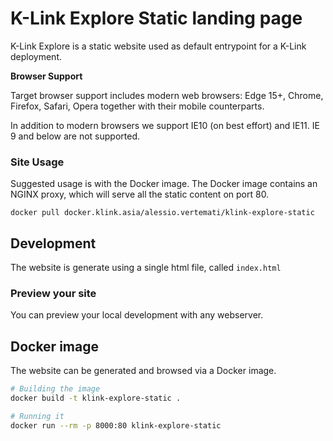 # K-Link Explore Static landing page

K-Link Explore is a static website used as default entrypoint for a K-Link deployment.

**Browser Support**

Target browser support includes modern web browsers: Edge 15+, Chrome, Firefox, Safari, Opera together with their mobile counterparts.

In addition to modern browsers we support IE10 (on best effort) and IE11. IE 9 and below are not supported.


### Site Usage

Suggested usage is with the Docker image. The Docker image contains an NGINX proxy, which will serve all the static content on port 80.

```
docker pull docker.klink.asia/alessio.vertemati/klink-explore-static
```

## Development

The website is generate using a single html file, called `index.html`

### Preview your site

You can preview your local development with any webserver.

## Docker image

The website can be generated and browsed via a Docker image.
 
```bash
# Building the image
docker build -t klink-explore-static .

# Running it
docker run --rm -p 8000:80 klink-explore-static
```

